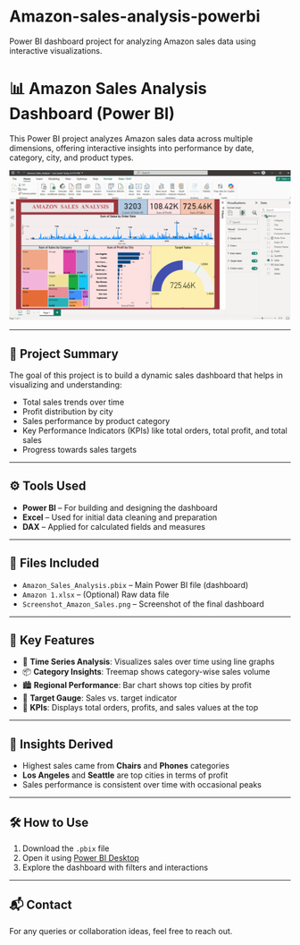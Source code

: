 # Amazon-sales-analysis-powerbi
Power BI dashboard project for analyzing Amazon sales data using interactive visualizations.
# 📊 Amazon Sales Analysis Dashboard (Power BI)

This Power BI project analyzes Amazon sales data across multiple dimensions, offering interactive insights into performance by date, category, city, and product types.

![Dashboard Preview](ScreenShot_Amazon_Sales.png)

---

## 📝 Project Summary

The goal of this project is to build a dynamic sales dashboard that helps in visualizing and understanding:

- Total sales trends over time
- Profit distribution by city
- Sales performance by product category
- Key Performance Indicators (KPIs) like total orders, total profit, and total sales
- Progress towards sales targets

---

## ⚙️ Tools Used

- **Power BI** – For building and designing the dashboard
- **Excel** – Used for initial data cleaning and preparation
- **DAX** – Applied for calculated fields and measures

---

## 📁 Files Included

- `Amazon_Sales_Analysis.pbix` – Main Power BI file (dashboard)
- `Amazon 1.xlsx` – (Optional) Raw data file 
- `Screenshot_Amazon_Sales.png` – Screenshot of the final dashboard

---

## 📌 Key Features

- 📅 **Time Series Analysis**: Visualizes sales over time using line graphs  
- 📦 **Category Insights**: Treemap shows category-wise sales volume  
- 🏙️ **Regional Performance**: Bar chart shows top cities by profit  
- 🎯 **Target Gauge**: Sales vs. target indicator  
- 📌 **KPIs**: Displays total orders, profits, and sales values at the top

---

## 🧠 Insights Derived

- Highest sales came from **Chairs** and **Phones** categories  
- **Los Angeles** and **Seattle** are top cities in terms of profit  
- Sales performance is consistent over time with occasional peaks  

---

## 🛠️ How to Use

1. Download the `.pbix` file
2. Open it using [Power BI Desktop](https://powerbi.microsoft.com/en-us/desktop/)
3. Explore the dashboard with filters and interactions

---

## 📬 Contact

For any queries or collaboration ideas, feel free to reach out.


